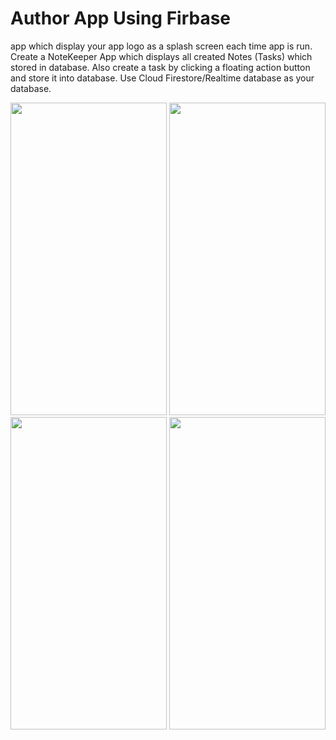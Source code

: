 # Author App Using Firbase

app which display your app logo as a splash screen each time app is run. Create a NoteKeeper App which displays all created Notes (Tasks) which stored in database. Also create a task by clicking a floating action button and store it into database. Use Cloud Firestore/Realtime database as your database.

<img src = "https://user-images.githubusercontent.com/113701720/211763163-1d8b04bc-1bcd-471d-b334-b569b45d0804.jpg" height = 500 width = 250>
<img src = "https://user-images.githubusercontent.com/113701720/211763195-2a62d246-d9d7-4d64-867c-684b788eb8c3.jpg" height = 500 width = 250>
<img src = "https://user-images.githubusercontent.com/113701720/211763231-4fc66156-e476-4157-a35e-8e623a7578b9.jpg" height = 500 width = 250>
<img src = "https://user-images.githubusercontent.com/113701720/211763263-7a55baad-82e8-47f2-8a5b-edea26da81a7.jpg" height = 500 width = 250>

